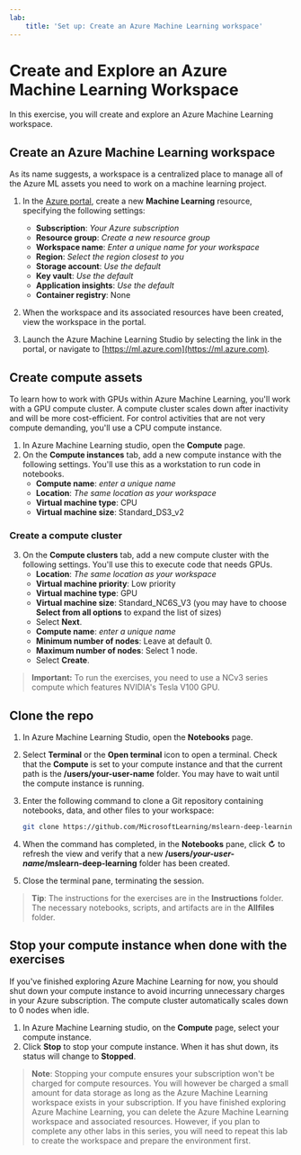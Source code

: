 ```yaml
---
lab:
    title: 'Set up: Create an Azure Machine Learning workspace'
---
```


# Create and Explore an Azure Machine Learning Workspace

In this exercise, you will create and explore an Azure Machine Learning workspace.

## Create an Azure Machine Learning workspace

As its name suggests, a workspace is a centralized place to manage all of the Azure ML assets you need to work on a machine learning project.

1. In the [Azure portal](https://portal.azure.com), create a new **Machine Learning** resource, specifying the following settings:

    - **Subscription**: *Your Azure subscription*
    - **Resource group**: *Create a new resource group*
    - **Workspace name**: *Enter a unique name for your workspace*
    - **Region**: *Select the region closest to you*
    - **Storage account**: *Use the default*
    - **Key vault**: *Use the default*
    - **Application insights**: *Use the default*
    - **Container registry**: None 

2. When the workspace and its associated resources have been created, view the workspace in the portal.
3. Launch the Azure Machine Learning Studio by selecting the link in the portal, or navigate to [https://ml.azure.com](https://ml.azure.com).

## Create compute assets

To learn how to work with GPUs within Azure Machine Learning, you'll work with a GPU compute cluster. A compute cluster scales down after inactivity and will be more cost-efficient. For control activities that are not very compute demanding, you'll use a CPU compute instance.

1. In Azure Machine Learning studio, open the **Compute** page.  
2. On the **Compute instances** tab, add a new compute instance with the following settings. You'll use this as a workstation to run code in notebooks.
    - **Compute name**: *enter a unique name*
    - **Location**: *The same location as your workspace*
    - **Virtual machine type**: CPU
    - **Virtual machine size**: Standard_DS3_v2

### Create a compute cluster

3. On the **Compute clusters** tab, add a new compute cluster with the following settings. You'll use this to execute code that needs GPUs.
    - **Location**: *The same location as your workspace*
    - **Virtual machine priority**: Low priority
    - **Virtual machine type**: GPU
    - **Virtual machine size**: Standard_NC6S_V3 (you may have to choose **Select from all options** to expand the list of sizes)
    - Select **Next**.
    - **Compute name**: *enter a unique name*
    - **Minimum number of nodes**: Leave at default 0.
    - **Maximum number of nodes**: Select 1 node.
    - Select **Create**.

> **Important:** To run the exercises, you need to use a NCv3 series compute which features NVIDIA's Tesla V100 GPU.

## Clone the repo

1. In Azure Machine Learning Studio, open the **Notebooks** page.
2. Select **Terminal** or the **Open terminal** icon to open a terminal. Check that the **Compute** is set to your compute instance and that the current path is the **/users/your-user-name** folder. You may have to wait until the compute instance is running.
3. Enter the following command to clone a Git repository containing notebooks, data, and other files to your workspace:

    ```bash
    git clone https://github.com/MicrosoftLearning/mslearn-deep-learning mslearn-deep-learning
    ```

4. When the command has completed, in the **Notebooks** pane, click **&#8635;** to refresh the view and verify that a new **/users/*your-user-name*/mslearn-deep-learning** folder has been created.
5. Close the terminal pane, terminating the session.

> **Tip**: The instructions for the exercises are in the **Instructions** folder. The necessary notebooks, scripts, and artifacts are in the **Allfiles** folder.

## Stop your compute instance when done with the exercises

If you've finished exploring Azure Machine Learning for now, you should shut down your compute instance to avoid incurring unnecessary charges in your Azure subscription. The compute cluster automatically scales down to 0 nodes when idle.

1. In Azure Machine Learning studio, on the **Compute** page, select your compute instance.
2. Click **Stop** to stop your compute instance. When it has shut down, its status will change to **Stopped**.

> **Note**: Stopping your compute ensures your subscription won't be charged for compute resources. You will however be charged a small amount for data storage as long as the Azure Machine Learning workspace exists in your subscription. If you have finished exploring Azure Machine Learning, you can delete the Azure Machine Learning workspace and associated resources. However, if you plan to complete any other labs in this series, you will need to repeat this lab to create the workspace and prepare the environment first.

